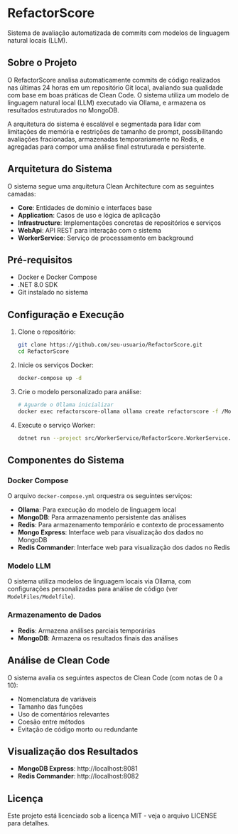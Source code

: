 # RefactorScore

Sistema de avaliação automatizada de commits com modelos de linguagem natural locais (LLM).

## Sobre o Projeto

O RefactorScore analisa automaticamente commits de código realizados nas últimas 24 horas em um repositório Git local, avaliando sua qualidade com base em boas práticas de Clean Code. O sistema utiliza um modelo de linguagem natural local (LLM) executado via Ollama, e armazena os resultados estruturados no MongoDB.

A arquitetura do sistema é escalável e segmentada para lidar com limitações de memória e restrições de tamanho de prompt, possibilitando avaliações fracionadas, armazenadas temporariamente no Redis, e agregadas para compor uma análise final estruturada e persistente.

## Arquitetura do Sistema

O sistema segue uma arquitetura Clean Architecture com as seguintes camadas:

- **Core**: Entidades de domínio e interfaces base
- **Application**: Casos de uso e lógica de aplicação
- **Infrastructure**: Implementações concretas de repositórios e serviços
- **WebApi**: API REST para interação com o sistema
- **WorkerService**: Serviço de processamento em background

## Pré-requisitos

- Docker e Docker Compose
- .NET 8.0 SDK
- Git instalado no sistema

## Configuração e Execução

1. Clone o repositório:
   ```bash
   git clone https://github.com/seu-usuario/RefactorScore.git
   cd RefactorScore
   ```

2. Inicie os serviços Docker:
   ```bash
   docker-compose up -d
   ```

3. Crie o modelo personalizado para análise:
   ```bash
   # Aguarde o Ollama inicializar
   docker exec refactorscore-ollama ollama create refactorscore -f /ModelFiles/Modelfile
   ```

4. Execute o serviço Worker:
   ```bash
   dotnet run --project src/WorkerService/RefactorScore.WorkerService.csproj
   ```

## Componentes do Sistema

### Docker Compose

O arquivo `docker-compose.yml` orquestra os seguintes serviços:

- **Ollama**: Para execução do modelo de linguagem local
- **MongoDB**: Para armazenamento persistente das análises
- **Redis**: Para armazenamento temporário e contexto de processamento
- **Mongo Express**: Interface web para visualização dos dados no MongoDB
- **Redis Commander**: Interface web para visualização dos dados no Redis

### Modelo LLM

O sistema utiliza modelos de linguagem locais via Ollama, com configurações personalizadas para análise de código (ver `ModelFiles/Modelfile`).

### Armazenamento de Dados

- **Redis**: Armazena análises parciais temporárias
- **MongoDB**: Armazena os resultados finais das análises

## Análise de Clean Code

O sistema avalia os seguintes aspectos de Clean Code (com notas de 0 a 10):

- Nomenclatura de variáveis
- Tamanho das funções
- Uso de comentários relevantes
- Coesão entre métodos
- Evitação de código morto ou redundante

## Visualização dos Resultados

- **MongoDB Express**: http://localhost:8081
- **Redis Commander**: http://localhost:8082

## Licença

Este projeto está licenciado sob a licença MIT - veja o arquivo LICENSE para detalhes. 